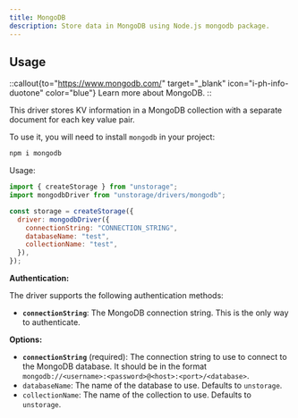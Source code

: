 ```yaml
---
title: MongoDB
description: Store data in MongoDB using Node.js mongodb package.
---
```


## Usage

::callout{to="https://www.mongodb.com/" target="\_blank" icon="i-ph-info-duotone" color="blue"}
Learn more about MongoDB.
::

This driver stores KV information in a MongoDB collection with a separate document for each key value pair.

To use it, you will need to install `mongodb` in your project:

```bash [Terminal]
npm i mongodb
```

Usage:

```js
import { createStorage } from "unstorage";
import mongodbDriver from "unstorage/drivers/mongodb";

const storage = createStorage({
  driver: mongodbDriver({
    connectionString: "CONNECTION_STRING",
    databaseName: "test",
    collectionName: "test",
  }),
});
```

**Authentication:**

The driver supports the following authentication methods:

- **`connectionString`**: The MongoDB connection string. This is the only way to authenticate.

**Options:**

- **`connectionString`** (required): The connection string to use to connect to the MongoDB database. It should be in the format `mongodb://<username>:<password>@<host>:<port>/<database>`.
- `databaseName`: The name of the database to use. Defaults to `unstorage`.
- `collectionName`: The name of the collection to use. Defaults to `unstorage`.
